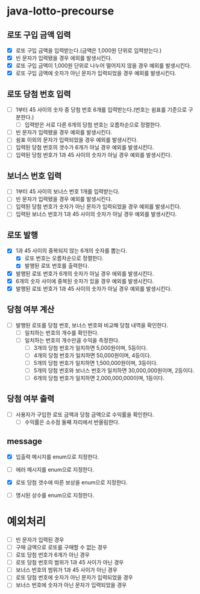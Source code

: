 # java-lotto-precourse


## 로또 구입 금액 입력
- [x] 로또 구입 금액을 입력받는다.(금액은 1,000원 단위로 입력받는다.)
- [x] 빈 문자가 입력됐을 경우 에외를 발생시킨다.
- [x] 로또 구입 금액이 1,000원 단위로 나누어 떨어지지 않을 경우 예외를 발생시킨다.
- [x] 로또 구입 금액에 숫자가 아닌 문자가 입력되었을 경우 예외를 발생시킨다.

## 로또 당첨 번호 입력
- [ ] 1부터 45 사이의 숫자 중 당첨 번호 6개를 입력받는다.(번호는 쉼표를 기준으로 구분한다.)
  - [ ] 입력받은 서로 다른 6개의 당첨 번호는 오름차순으로 정렬한다.
- [ ] 빈 문자가 입력됐을 경우 예외를 발생시킨다.
- [ ] 쉼표 이외의 문자가 입력되었을 경우 예외를 발생시킨다.
- [ ] 입력된 당첨 번호의 갯수가 6개가 아닐 경우 예외를 발생시킨다.
- [ ] 입력된 당첨 번호가 1과 45 사이의 숫자가 아닐 경우 예외를 발생시킨다.

## 보너스 번호 입력
- [ ] 1부터 45 사이의 보너스 번호 1개를 입력받는다.
- [ ] 빈 문자가 입력됐을 경우 예외를 발생시킨다.
- [ ] 입력된 당첨 번호가 숫자가 아닌 문자가 입력되었을 경우 예외를 발생시킨다.
- [ ] 입력된 보너스 번호가 1과 45 사이의 숫자가 아닐 경우 예외를 발생시킨다.

## 로또 발행
- [x] 1과 45 사이의 중복되지 않는 6개의 숫자를 뽑는다.
  - [x] 로또 번호는 오름차순으로 정렬한다.
  - [x] 발행된 로또 번호를 출력한다.
- [x] 발행된 로또 번호가 6개의 숫자가 아닐 경우 에외를 발생시킨다.
- [x] 6개의 숫자 사이에 중복된 숫자가 있을 경우 예외를 발생시킨다.
- [x] 발행된 로또 번호가 1과 45 사이의 숫자가 아닐 경우 예외를 발생시킨다.

## 당첨 여부 계산
- [ ] 발행된 로또를 당첨 번호, 보너스 번호와 비교해 당첨 내역을 확인한다.
  - [ ] 일치하는 번호의 개수를 확인한다.
  - [ ] 일치하는 번호의 개수만큼 수익을 측정한다.
    - [ ] 3개의 당첨 번호가 일치하면 5,000원이며, 5등이다.
    - [ ] 4개의 당첨 번호가 일치하면 50,000원이며, 4등이다.
    - [ ] 5개의 당첨 번호가 일치하면 1,500,000원이며, 3등이다.
    - [ ] 5개의 당첨 번호와 보너스 번호가 일치하면 30,000,000원이며, 2등이다.
    - [ ] 6개의 당첨 번호가 일치하면 2,000,000,000이며, 1등이다.

## 당첨 여부 출력
- [ ] 사용자가 구입한 로또 금액과 당첨 금액으로 수익률을 확인한다.
  - [ ] 수익률은 소수점 둘째 자리에서 반올림한다.

## message
- [x] 입출력 메시지를 enum으로 지정한다.
- [ ] 에러 메시지를 enum으로 지정한다.
- [x] 로또 당첨 갯수에 따른 보상을 enum으로 지정한다.
- [ ] 명시된 상수를 enum으로 지정한다.


# 예외처리

- [ ] 빈 문자가 입력된 경우
- [ ] 구매 금액으로 로또를 구매할 수 없는 경우
- [ ] 로또 당첨 번호가 6개가 아닌 경우
- [ ] 로또 당첨 번호의 범위가 1과 45 사이가 아닌 경우
- [ ] 보너스 번호의 범위가 1과 45 사이가 아닌 경우
- [ ] 로또 당첨 번호에 숫자가 아닌 문자가 입력되었을 경우
- [ ] 보너스 번호에 숫자가 아닌 문자가 입력되었을 경우
